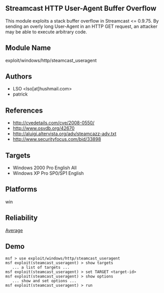 ## Streamcast HTTP User-Agent Buffer Overflow

This module exploits a stack buffer overflow in Streamcast 
<= 0.9.75. By sending an overly long User-Agent in an HTTP 
GET request, an attacker may be able to execute arbitrary 
code.


## Module Name
exploit/windows/http/steamcast_useragent

## Authors
* LSO <lso[at]hushmail.com>
* patrick


## References
* http://cvedetails.com/cve/2008-0550/
* http://www.osvdb.org/42670
* http://aluigi.altervista.org/adv/steamcazz-adv.txt
* http://www.securityfocus.com/bid/33898



## Targets
* Windows 2000 Pro English All
* Windows XP Pro SP0/SP1 English


## Platforms
win

## Reliability
[Average](https://github.com/rapid7/metasploit-framework/wiki/Exploit-Ranking)

## Demo

```
msf > use exploit/windows/http/steamcast_useragent
msf exploit(steamcast_useragent) > show targets
   ... a list of targets ...
msf exploit(steamcast_useragent) > set TARGET <target-id>
msf exploit(steamcast_useragent) > show options
   ... show and set options ...
msf exploit(steamcast_useragent) > run
```
    
    